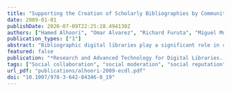 ```yaml
---
title: "Supporting the Creation of Scholarly Bibliographies by Communities through Online Reputation Based Social Collaboration"
date: 2009-01-01
publishDate: 2020-07-09T22:25:28.494130Z
authors: ["Hamed Alhoori", "Omar Alvarez", "Richard Furuta", "Miguel Muñiz", "Eduardo Urbina"]
publication_types: ["1"]
abstract: "Bibliographic digital libraries play a significant role in conducting research and, in the past few years, have started to move from closed to more open social platforms. However, in this, they have faced challenges (e.g., from Web spam) in maintaining the level of scholarly precision---the ratio of relevant citations retrieved by search. This paper describes a hybrid approach that uses online social collaboration and reputation based social moderation to reduce the cost and to speed up the construction of scholarly bibliographies that are comprehensive, have better quality citations and higher precision. We implemented selected social features for an established digital humanities project (the Cervantes Project) and compared the results with a number of closed and open current bibliographies. We found this can help in building scholarly bibliographies and significantly improve precision outcomes."
featured: false
publication: "*Research and Advanced Technology for Digital Libraries. ECDL 2009*"
tags: ["Social collaboration", "social moderation", "social reputation", "CSCW", "Bibliographies"]
url_pdf: "publications/alhoori-2009-ecdl.pdf"
doi: "10.1007/978-3-642-04346-8_19"
---
```


